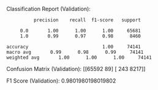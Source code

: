 Classification Report (Validation):

              precision    recall  f1-score   support

         0.0       1.00      1.00      1.00     65681
         1.0       0.99      0.97      0.98      8460

    accuracy                           1.00     74141
    macro avg       0.99      0.98      0.99     74141
    weighted avg       1.00      1.00      1.00     74141

Confusion Matrix (Validation):
[[65592    89]
 [  243  8217]]
 
F1 Score (Validation): 0.9801980198019802
